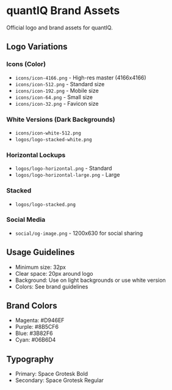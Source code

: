 # quantIQ Brand Assets

Official logo and brand assets for quantIQ.

## Logo Variations

### Icons (Color)
- `icons/icon-4166.png` - High-res master (4166x4166)
- `icons/icon-512.png` - Standard size
- `icons/icon-192.png` - Mobile size
- `icons/icon-64.png` - Small size
- `icons/icon-32.png` - Favicon size

### White Versions (Dark Backgrounds)
- `icons/icon-white-512.png`
- `logos/logo-stacked-white.png`

### Horizontal Lockups
- `logos/logo-horizontal.png` - Standard
- `logos/logo-horizontal-large.png` - Large

### Stacked
- `logos/logo-stacked.png`

### Social Media
- `social/og-image.png` - 1200x630 for social sharing

## Usage Guidelines

- Minimum size: 32px
- Clear space: 20px around logo
- Background: Use on light backgrounds or use white version
- Colors: See brand guidelines

## Brand Colors

- Magenta: #D946EF
- Purple: #8B5CF6
- Blue: #3B82F6
- Cyan: #06B6D4

## Typography

- Primary: Space Grotesk Bold
- Secondary: Space Grotesk Regular
